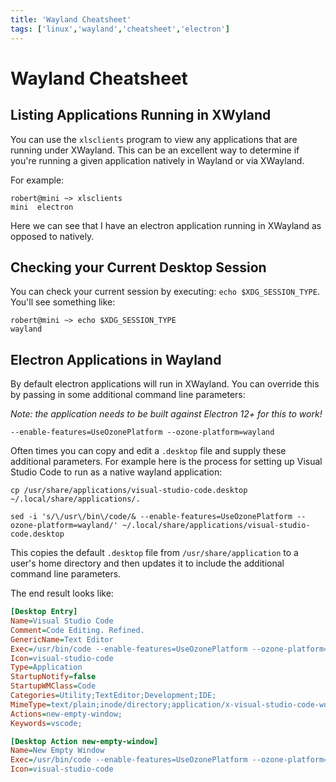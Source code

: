```yaml
---
title: 'Wayland Cheatsheet'
tags: ['linux','wayland','cheatsheet','electron']
---
```

# Wayland Cheatsheet
## Listing Applications Running in XWyland
You can use the `xlsclients` program to view any applications that are running under XWayland.  This can be an excellent way to determine if you're running a given application natively in Wayland or via XWayland.

For example:

```shell
robert@mini ~> xlsclients  
mini  electron
```

Here we can see that I have an electron application running in XWayland as opposed to natively.

## Checking your Current Desktop Session
You can check your current session by executing: `echo $XDG_SESSION_TYPE`.  You'll see something like:

```shell
robert@mini ~> echo $XDG_SESSION_TYPE  
wayland
```

## Electron Applications in Wayland
By default electron applications will run in XWayland.  You can override this by passing in some additional command line parameters:

*Note: the application needs to be built against Electron 12+ for this to work!*

```--enable-features=UseOzonePlatform --ozone-platform=wayland```

Often times you can copy and edit a `.desktop` file and supply these additional parameters.  For example here is the process for setting up Visual Studio Code to run as a native wayland application:

```shell
cp /usr/share/applications/visual-studio-code.desktop ~/.local/share/applications/.

sed -i 's/\/usr\/bin\/code/& --enable-features=UseOzonePlatform --ozone-platform=wayland/' ~/.local/share/applications/visual-studio-code.desktop
```

This copies the default `.desktop` file from `/usr/share/application` to a user's home directory and then updates it to include the additional command line parameters.

The end result looks like:

```ini
[Desktop Entry]
Name=Visual Studio Code
Comment=Code Editing. Refined.
GenericName=Text Editor
Exec=/usr/bin/code --enable-features=UseOzonePlatform --ozone-platform=wayland --no-sandbox --unity-launch %F
Icon=visual-studio-code
Type=Application
StartupNotify=false
StartupWMClass=Code
Categories=Utility;TextEditor;Development;IDE;
MimeType=text/plain;inode/directory;application/x-visual-studio-code-workspace;
Actions=new-empty-window;
Keywords=vscode;

[Desktop Action new-empty-window]
Name=New Empty Window
Exec=/usr/bin/code --enable-features=UseOzonePlatform --ozone-platform=wayland --no-sandbox --new-window %F
Icon=visual-studio-code
```